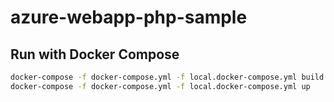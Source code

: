 # azure-webapp-php-sample

## Run with Docker Compose

```bash
docker-compose -f docker-compose.yml -f local.docker-compose.yml build
docker-compose -f docker-compose.yml -f local.docker-compose.yml up
```